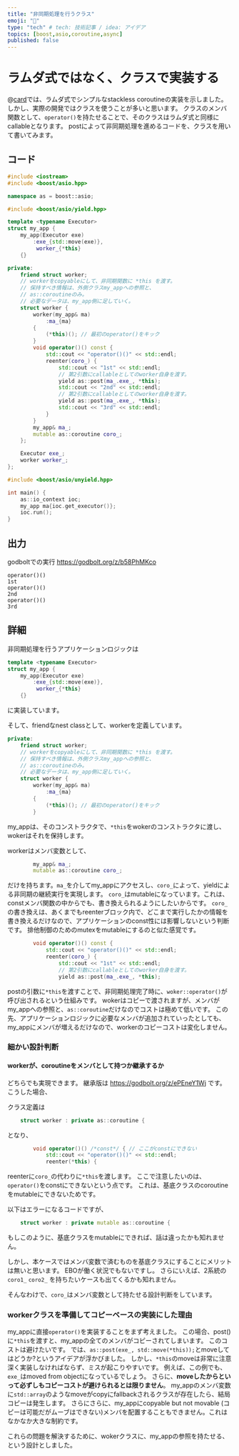 ```yaml
---
title: "非同期処理を行うクラス"
emoji: "🔌"
type: "tech" # tech: 技術記事 / idea: アイデア
topics: [boost,asio,coroutine,async]
published: false
---
```


# ラムダ式ではなく、クラスで実装する

@[card](https://zenn.dev/redboltz/articles/net-cpp-slcoro-simple-lambda)では、ラムダ式でシンプルなstackless coroutineの実装を示しました。
しかし、実際の開発ではクラスを使うことが多いと思います。
クラスのメンバ関数として、`operator()`を持たせることで、そのクラスはラムダ式と同様にcallableとなります。
postによって非同期処理を進めるコードを、クラスを用いて書いてみます。


## コード

```cpp
#include <iostream>
#include <boost/asio.hpp>

namespace as = boost::asio;

#include <boost/asio/yield.hpp>

template <typename Executor>
struct my_app {
    my_app(Executor exe)
        :exe_{std::move(exe)},
         worker_{*this}
    {}

private:
    friend struct worker;
    // workerをcopyableにして、非同期関数に *this を渡す。
    // 保持すべき情報は、外側クラスmy_appへの参照と、
    // as::coroutineのみ。
    // 必要なデータは、my_app側に足していく。
    struct worker {
        worker(my_app& ma)
            :ma_{ma}
        {
            (*this)(); // 最初のoperator()をキック
        }
        void operator()() const {
            std::cout << "operator()()" << std::endl;
            reenter(coro_) {
                std::cout << "1st" << std::endl;
                // 第2引数にcallableとしてのworker自身を渡す。
                yield as::post(ma_.exe_, *this);
                std::cout << "2nd" << std::endl;
                // 第2引数にcallableとしてのworker自身を渡す。
                yield as::post(ma_.exe_, *this);
                std::cout << "3rd" << std::endl;
            }
        }
        my_app& ma_;
        mutable as::coroutine coro_;
    };

    Executor exe_;
    worker worker_;
};

#include <boost/asio/unyield.hpp>

int main() {
    as::io_context ioc;
    my_app ma{ioc.get_executor()};
    ioc.run();
}
```

## 出力
godboltでの実行
https://godbolt.org/z/b58PhMKco

```
operator()()
1st
operator()()
2nd
operator()()
3rd
```

## 詳細
非同期処理を行うアプリケーションロジックは

```cpp
template <typename Executor>
struct my_app {
    my_app(Executor exe)
        :exe_{std::move(exe)},
         worker_{*this}
    {}
```
に実装しています。

そして、friendなnest classとして、workerを定義しています。

```cpp
private:
    friend struct worker;
    // workerをcopyableにして、非同期関数に *this を渡す。
    // 保持すべき情報は、外側クラスmy_appへの参照と、
    // as::coroutineのみ。
    // 必要なデータは、my_app側に足していく。
    struct worker {
        worker(my_app& ma)
            :ma_{ma}
        {
            (*this)(); // 最初のoperator()をキック
        }
```

my_appは、そのコンストラクタで、`*this`をwokerのコンストラクタに渡し、wokerはそれを保持します。

workerはメンバ変数として、

```cpp
        my_app& ma_;
        mutable as::coroutine coro_;
```

だけを持ちます。`ma_`を介してmy_appにアクセスし、`coro_`によって、yieldによる非同期の継続実行を実現します。
`coro_`はmutableになっています。これは、constメンバ関数の中からでも、書き換えられるようにしたいからです。
`coro_`の書き換えは、あくまでもreenterブロック内で、どこまで実行したかの情報を書き換えるだけなので、アプリケーションのconst性には影響しないという判断です。
排他制御のためのmutexをmutableにするのと似た感覚です。

```cpp
        void operator()() const {
            std::cout << "operator()()" << std::endl;
            reenter(coro_) {
                std::cout << "1st" << std::endl;
                // 第2引数にcallableとしてのworker自身を渡す。
                yield as::post(ma_.exe_, *this);
```

postの引数に`*this`を渡すことで、非同期処理完了時に、`woker::operator()`が呼び出されるという仕組みです。
wokerはコピーで渡されますが、メンバがmy_appへの参照と、`as::coroutine`だけなのでコストは極めて低いです。
この先、アプリケーションロジックに必要なメンバが追加されていったとしても、my_appにメンバが増えるだけなので、workerのコピーコストは変化しません。

### 細かい設計判断

#### workerが、coroutineをメンバとして持つか継承するか
どちらでも実現できます。
継承版は https://godbolt.org/z/ePEneY1Wj です。
こうした場合、

クラス定義は

```cpp
    struct worker : private as::coroutine {
```

となり、

```cpp
        void operator()() /*const*/ { // ここがconstにできない
            std::cout << "operator()()" << std::endl;
            reenter(*this) {
```

reenterに`coro_`の代わりに`*this`を渡します。
ここで注意したいのは、`operator()`をconstにできないという点です。
これは、基底クラスのcoroutineをmutableにできないためです。

以下はエラーになるコードですが、

```cpp
    struct worker : private mutable as::coroutine {
```

もしこのように、基底クラスをmutableにできれば、話は違ったかも知れません。

しかし、本ケースではメンバ変数で済むものを基底クラスにすることにメリットは無いと思います。
EBOが働く状況でもないですし。
さらにいえば、2系統の`coro1_` `coro2_` を持ちたいケースも出てくるかも知れません。

そんなわけで、`coro_`はメンバ変数として持たせる設計判断をしています。

### workerクラスを準備してコピーベースの実装にした理由
my_appに直接`operator()`を実装することをまず考えました。
この場合、post()に`*this`を渡すと、my_appの全てのメンバがコピーされてしまいます。
このコストは避けたいです。
では、`as::post(exe_, std::move(*this));`とmoveしてはどうか?というアイデアが浮かびました。
しかし、`*this`のmoveは非常に注意深く実装しなければならず、ミスが起こりやすいです。
例えば、この例でも、`exe_`はmoved from objectになっているでしょう。
さらに、**moveしたからといって必ずしもコピーコストが避けられるとは限りません**。
my_appのメンバ変数に`std::array`のようなmoveがcopyにfallbackされるクラスが存在したら、結局コピーは発生します。
さらにさらに、my_appにcopyable but not movable (コピーは可能だがムーブはできない)メンバを配置することもできません。これはなかなか大きな制約です。

これらの問題を解決するために、wokerクラスに、my_appの参照を持たせる、という設計としました。


